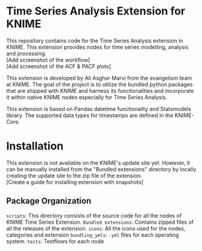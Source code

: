# Time Series Analysis Extension for KNIME

This repository contains code for the Time Series Analysis extension in KNIME. This extension provides nodes for time series modelling, analysis and processing.
<br>
[Add screenshot of the workflow]
<br>
[Add screenshot of the ACF & PACF plots]
<p>
This extension is developed by Ali Asghar Marvi from the evangelism team at KNIME. The goal of the project is to utilize the bundled python packages that are shipped with KNIME and harness its functionalities and incorporate it within native KNIME nodes especially for Time Series Analysis. 
</p>
<p>
	This extension is based on Pandas datetime functionality and Statsmodels library. The supported data types for timestamps are defined in the KNIME-Core.
</p>

# Installation

This extension is not available on the KNIME's update site yet. However, it can be manually installed from the "Bundled extensions" directory by locally creating the update site to the zip file of the extension.
<br>
[Create a guide for installing extension with snapshots]

## Package Organization

`scripts`: This directory consists of the source code for all the nodes of KNIME Time Series Extension.
`Bundled extensions`: Contains zipped files of all the releases of the extension.
`icons`: All the icons used for the nodes, categories and extension
`bundling_ymls`: `.yml` files for each operating system.
`tests`: Testflows for each node


